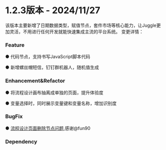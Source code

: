 # 1.2.3版本 - 2024/11/27
该版本主要新增了日期数据类型，赋值节点，套件市场等核心能力，让Juggle更加灵活，不用进行任何开发就能快速集成主流的平台系统。
变更详情：

### Feature

● 代码节点，支持书写JavaScript脚本代码

● 新增螺丝帽短信，钉钉群机器人，随机值生成

### Enhancement&Refactor

● 将流程设计画布抽离成单独的页面，提升体验度

● 变量选择时，同时展示变量键和变量名称，增加识别度


### BugFix

● [流程设计页面删除节点问题](https://github.com/somta/Juggle/pull/26),感谢@fun90


### Dependency
